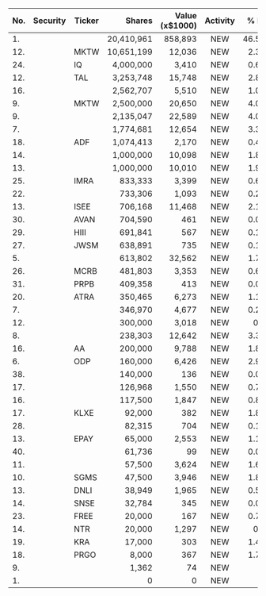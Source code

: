 No. | Security | Ticker | Shares | Value (x$1000) | Activity | % Port
|--- | --- | --- | ---:| ---:|:---:| ---:|
 1.|||20,410,961|858,893|NEW|46.58%|rel="bookmark"></a>
12.||MKTW</a>|10,651,199|12,036|NEW|2.37%|<a href=rel="bookmark"></a>
24.||IQ</a>|4,000,000|3,410|NEW|0.63%|<a href=rel="bookmark"></a>
12.||TAL</a>|3,253,748|15,748|NEW|2.85%|<a href=rel="bookmark"></a>
16.|||2,562,707|5,510|NEW|1.08%|rel="bookmark"></a>
9.||MKTW</a>|2,500,000|20,650|NEW|4.07%|<a href=rel="bookmark"></a>
9.|||2,135,047|22,589|NEW|4.09%|rel="bookmark"></a>
7.|||1,774,681|12,654|NEW|3.37%|rel="bookmark"></a>
18.||ADF</a>|1,074,413|2,170|NEW|0.42%|<a href=rel="bookmark"></a>
14.|||1,000,000|10,098|NEW|1.89%|rel="bookmark"></a>
13.|||1,000,000|10,010|NEW|1.97%|rel="bookmark"></a>
25.||IMRA</a>|833,333|3,399|NEW|0.63%|<a href=rel="bookmark"></a>
22.|||733,306|1,093|NEW|0.21%|rel="bookmark"></a>
13.||ISEE</a>|706,168|11,468|NEW|2.14%|<a href=rel="bookmark"></a>
30.||AVAN</a>|704,590|461|NEW|0.09%|<a href=rel="bookmark"></a>
29.||HIII</a>|691,841|567|NEW|0.11%|<a href=rel="bookmark"></a>
27.||JWSM</a>|638,891|735|NEW|0.14%|<a href=rel="bookmark"></a>
5.|||613,802|32,562|NEW|1.76%|rel="bookmark"></a>
26.||MCRB</a>|481,803|3,353|NEW|0.62%|<a href=rel="bookmark"></a>
31.||PRPB</a>|409,358|413|NEW|0.08%|<a href=rel="bookmark"></a>
20.||ATRA</a>|350,465|6,273|NEW|1.17%|<a href=rel="bookmark"></a>
7.|||346,970|4,677|NEW|0.25%|rel="bookmark"></a>
12.|||300,000|3,018|NEW|0.8%|rel="bookmark"></a>
8.|||238,303|12,642|NEW|3.36%|rel="bookmark"></a>
16.||AA</a>|200,000|9,788|NEW|1.83%|<a href=rel="bookmark"></a>
6.||ODP</a>|160,000|6,426|NEW|2.99%|<a href=rel="bookmark"></a>
38.|||140,000|136|NEW|0.02%|rel="bookmark"></a>
17.|||126,968|1,550|NEW|0.72%|rel="bookmark"></a>
16.|||117,500|1,847|NEW|0.86%|rel="bookmark"></a>
17.||KLXE</a>|92,000|382|NEW|1.81%|<a href=rel="bookmark"></a>
28.|||82,315|704|NEW|0.13%|rel="bookmark"></a>
13.||EPAY</a>|65,000|2,553|NEW|1.19%|<a href=rel="bookmark"></a>
40.|||61,736|99|NEW|0.01%|rel="bookmark"></a>
11.|||57,500|3,624|NEW|1.69%|rel="bookmark"></a>
10.||SGMS</a>|47,500|3,946|NEW|1.84%|<a href=rel="bookmark"></a>
13.||DNLI</a>|38,949|1,965|NEW|0.52%|<a href=rel="bookmark"></a>
14.||SNSE</a>|32,784|345|NEW|0.09%|<a href=rel="bookmark"></a>
23.||FREE</a>|20,000|167|NEW|0.79%|<a href=rel="bookmark"></a>
14.||NTR</a>|20,000|1,297|NEW|0.1%|<a href=rel="bookmark"></a>
19.||KRA</a>|17,000|303|NEW|1.44%|<a href=rel="bookmark"></a>
18.||PRGO</a>|8,000|367|NEW|1.74%|<a href=rel="bookmark"></a>
9.|||1,362|74|NEW|0%|rel="bookmark"></a>
1.|||0|0|NEW|0%|rel="bookmark"></a>
